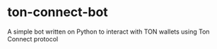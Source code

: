 # ton-connect-bot
A simple bot written on Python to interact with TON wallets using Ton Connect protocol

